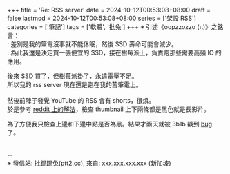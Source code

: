 +++
title = 'Re: RSS server'
date = 2024-10-12T00:53:08+08:00
draft = false
lastmod = 2024-10-12T00:53:08+08:00
series = ['架設 RSS']
categories = ['筆記']
tags = ['軟體', '批兔']
+++
※ 引述《oopzzozzo (π)》之銘言：<br>
: 差別是我的筆電沒事就不能休眠，然後 SSD 壽命可能會減少。<br>
: 為此我還是決定買一張便宜的 SSD，接在樹莓派上，負責跑那些需要高頻 IO 的應用。<br>

後來 SSD 買了，但樹莓派掛了，永遠電壓不足。<br>
所以我的 rss server 現在還是跑在我的舊筆電上。<br>
<br>
然後前陣子發覺 YouTube 的 RSS 會有 shorts，很煩。<br>
於是參考 [reddit 上的解法](https://www.reddit.com/r/rss/comments/14o44dy/comment/lhphi3b/)，檢查 thumbnail 上下兩條都是黑色就是長影片。<br>

為了方便我只檢查上邊和下邊中點是否為黑。結果才兩天就被 3b1b 戳到 [bug](https://www.youtube.com/watch?v=W3-kpRz-e1Q) 了。<br>
<br>
<br>
--<br>
※ 發信站: 批踢踢兔(ptt2.cc), 來自: xxx.xxx.xxx.xxx (新加坡)<br>
